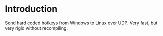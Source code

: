 # Introduction
Send hard coded hotkeys from Windows to Linux over UDP.
Very fast, but very rigid without recompiling.

